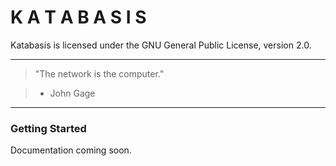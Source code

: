 # K A T A B A S I S

Katabasis is licensed under the GNU General Public License, version 2.0.

---

> "The network is the computer."

> - John Gage

---

### Getting Started

Documentation coming soon.
